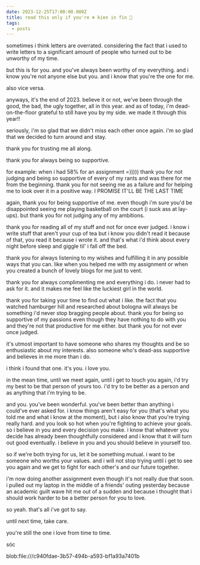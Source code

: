 ```yaml
---
date: 2023-12-25T17:00:00.000Z
title: read this only if you're ❄ kien in fin 💫
tags:
  - posts
---
```

sometimes i think letters are overrated. considering the fact that i used to write letters to a significant amount of people who turned out to be unworthy of my time.



but this is for you. and you've always been worthy of my everything. and i know you're not anyone else but you. and i know that you're the one for me.



also vice versa.



anyways, it's the end of 2023. believe it or not, we've been through the good, the bad, the ugly together, all in this year. and as of today, i'm dead-on-the-floor grateful to still have you by my side. we made it through this year!!



seriously, i'm so glad that we didn't miss each other once again. i'm so glad that we decided to turn around and stay.



thank you for trusting me all along.



thank you for always being so supportive.



for example: when i had 58% for an assignment =))))) thank you for not judging and being so supportive of every of my rants and was there for me from the beginning. thank you for not seeing me as a failure and for helping me to look over it in a positive way. I PROMISE IT'LL BE THE LAST TIME



again, thank you for being supportive of me. even though i'm sure you'd be disappointed seeing me playing basketball on the court (i suck ass at lay-ups). but thank you for not judging any of my ambitions.



thank you for reading all of my stuff and not for once ever judged. i know i write stuff that aren't your cup of tea but i know you didn't read it because of that, you read it because i wrote it. and that's what i'd think about every night before sleep and giggle til' i fall off the bed.



thank you for always listening to my wishes and fulfilling it in any possible ways that you can. like when you helped me with my assignment or when you created a bunch of lovely blogs for me just to vent.



thank you for always complimenting me and everything i do. i never had to ask for it. and it makes me feel like the luckiest girl in the world.



thank you for taking your time to find out what i like. the fact that you watched hamburger hill and researched about bologna will always be something i'd never stop bragging people about. thank you for being so supportive of my passions even though they have nothing to do with you and they're not that productive for me either. but thank you for not ever once judged.



it's utmost important to have someone who shares my thoughts and be so enthusiastic about my interests. also someone who's dead-ass supportive and believes in me more than i do.



i think i found that one. it's you. i love you.



in the mean time, until we meet again, until i get to touch you again, i'd try my best to be that person of yours too. i'd try to be better as a person and as anything that i'm trying to be.



and you. you've been wonderful. you've been better than anything i could've ever asked for. i know things aren't easy for you (that's what you told me and what i know at the moment), but i also know that you're trying really hard. and you look so hot when you're fighting to achieve your goals. so i believe in you and every decision you make. i know that whatever you decide has already been thoughtfully considered and i know that it will turn out good eventually. i believe in you and you should believe in yourself too.



so if we're both trying for us, let it be something mutual. i want to be someone who worths your values. and i will not stop trying until i get to see you again and we get to fight for each other's and our future together.



i'm now doing another assignment even though it's not really due that soon. i pulled out my laptop in the middle of a friends' outing yesterday because an academic guilt wave hit me out of a sudden and because i thought that i should work harder to be a better person for you to love.



so yeah. that's all i've got to say.



until next time, take care.



you're still the one i love from time to time.



sóc

blob:file:///c940fdae-3b57-494b-a593-bf1a93a7401b
